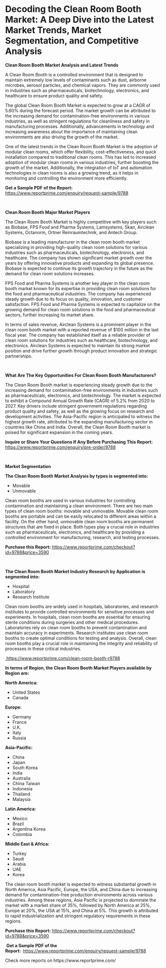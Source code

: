 <p><h1>Decoding the Clean Room Booth Market: A Deep Dive into the Latest Market Trends, Market Segmentation, and Competitive Analysis</h1></p><p><strong>Clean Room Booth Market Analysis and Latest Trends</strong></p>
<p><p>A Clean Room Booth is a controlled environment that is designed to maintain extremely low levels of contaminants such as dust, airborne microbes, aerosol particles, and chemical vapors. They are commonly used in industries such as pharmaceuticals, biotechnology, electronics, and healthcare to ensure product quality and safety.</p><p>The global Clean Room Booth Market is expected to grow at a CAGR of 5.60% during the forecast period. The market growth can be attributed to the increasing demand for contamination-free environments in various industries, as well as stringent regulations for cleanliness and safety in manufacturing processes. Additionally, advancements in technology and increasing awareness about the importance of maintaining clean environments are also driving the growth of the market.</p><p>One of the latest trends in the Clean Room Booth Market is the adoption of modular clean rooms, which offer flexibility, cost-effectiveness, and quick installation compared to traditional clean rooms. This has led to increased adoption of modular clean rooms in various industries, further boosting the growth of the market. Additionally, the integration of IoT and automation technologies in clean rooms is also a growing trend, as it helps in monitoring and controlling the environment more efficiently.</p></p>
<p><strong>Get a Sample PDF of the Report:&nbsp;</strong> <a href="https://www.reportprime.com/enquiry/request-sample/9788">https://www.reportprime.com/enquiry/request-sample/9788</a></p>
<p>&nbsp;</p>
<p><strong>Clean Room Booth Major Market Players</strong></p>
<p><p>The Clean Room Booth Market is highly competitive with key players such as Biobase, FPS Food and Pharma Systems, Lamsystems, Skan, Airclean Systems, Octanorm, Ortner Reinraumtechnik, and Antech Group.</p><p>Biobase is a leading manufacturer in the clean room booth market specializing in providing high-quality clean room solutions for various industries such as pharmaceuticals, biotechnology, electronics, and healthcare. The company has shown significant market growth over the years by offering innovative products and expanding its global presence. Biobase is expected to continue its growth trajectory in the future as the demand for clean room solutions increases.</p><p>FPS Food and Pharma Systems is another key player in the clean room booth market known for its expertise in providing clean room solutions for the food and pharmaceutical industries. The company has experienced steady growth due to its focus on quality, innovation, and customer satisfaction. FPS Food and Pharma Systems is expected to capitalize on the growing demand for clean room solutions in the food and pharmaceutical sectors, further increasing its market share.</p><p>In terms of sales revenue, Airclean Systems is a prominent player in the clean room booth market with a reported revenue of $100 million in the last fiscal year. The company has established itself as a reliable provider of clean room solutions for industries such as healthcare, biotechnology, and electronics. Airclean Systems is expected to maintain its strong market position and drive further growth through product innovation and strategic partnerships.</p></p>
<p>&nbsp;</p>
<p><strong>What Are The Key Opportunities For Clean Room Booth Manufacturers?</strong></p>
<p><p>The Clean Room Booth market is experiencing steady growth due to the increasing demand for contamination-free environments in industries such as pharmaceuticals, electronics, and biotechnology. The market is expected to exhibit a Compound Annual Growth Rate (CAGR) of 5.2% from 2020 to 2027. Key drivers include stringent government regulations regarding product quality and safety, as well as the growing focus on research and development activities. The Asia-Pacific region is anticipated to witness the highest growth rate, attributed to the expanding manufacturing sector in countries like China and India. Overall, the Clean Room Booth market is poised for significant expansion in the coming years.</p></p>
<p><strong>Inquire or Share Your Questions If Any Before Purchasing This Report:</strong> <a href="https://www.reportprime.com/enquiry/pre-order/9788">https://www.reportprime.com/enquiry/pre-order/9788</a></p>
<p>&nbsp;</p>
<p><strong>Market Segmentation</strong></p>
<p><strong>The Clean Room Booth Market Analysis by types is segmented into:</strong></p>
<p><ul><li>Movable</li><li>Unmovable</li></ul></p>
<p><p>Clean room booths are used in various industries for controlling contamination and maintaining a clean environment. There are two main types of clean room booths: movable and unmovable. Movable clean room booths are portable and can be easily relocated to different areas within a facility. On the other hand, unmovable clean room booths are permanent structures that are fixed in place. Both types play a crucial role in industries such as pharmaceuticals, electronics, and healthcare by providing a controlled environment for manufacturing, research, and testing processes.</p></p>
<p><strong>Purchase this Report:&nbsp;</strong><a href="https://www.reportprime.com/checkout?id=9788&price=3590">https://www.reportprime.com/checkout?id=9788&price=3590</a></p>
<p>&nbsp;</p>
<p><strong>The Clean Room Booth Market Industry Research by Application is segmented into:</strong></p>
<p><ul><li>Hospital</li><li>Laboratory</li><li>Research Institute</li></ul></p>
<p><p>Clean room booths are widely used in hospitals, laboratories, and research institutes to provide controlled environments for sensitive processes and experiments. In hospitals, clean room booths are essential for ensuring sterile conditions during surgeries and other medical procedures. Laboratories rely on clean room booths to prevent contamination and maintain accuracy in experiments. Research institutes use clean room booths to create optimal conditions for testing and analysis. Overall, clean room booths play a crucial role in maintaining the integrity and reliability of processes in these critical industries.</p></p>
<p><a href="https://www.reportprime.com/clean-room-booth-r9788">&nbsp;https://www.reportprime.com/clean-room-booth-r9788</a></p>
<p><strong>In terms of Region, the Clean Room Booth Market Players available by Region are:</strong></p>
<p>
    <p> <strong> North America: </strong>
        <ul>
            <li>United States</li>
            <li>Canada</li>
        </ul>
        </p> 
    <p> <strong> Europe: </strong>
        <ul>
            <li>Germany</li>
            <li>France</li>
            <li>U.K.</li>
            <li>Italy</li>
            <li>Russia</li>
        </ul>
        </p> 
    <p> <strong> Asia-Pacific: </strong>
        <ul>
            <li>China</li>
            <li>Japan</li>
            <li>South Korea</li>
            <li>India</li>
            <li>Australia</li>
            <li>China Taiwan</li>
            <li>Indonesia</li>
            <li>Thailand</li>
            <li>Malaysia</li>
        </ul>
        </p> 
    <p> <strong> Latin America: </strong>
        <ul>
            <li>Mexico</li>
            <li>Brazil</li>
            <li>Argentina Korea</li>
            <li>Colombia</li>
        </ul>
        </p> 
    <p> <strong> Middle East & Africa: </strong>
        <ul>
            <li>Turkey</li>
            <li>Saudi</li>
            <li>Arabia</li>
            <li>UAE</li>
            <li>Korea</li>
        </ul>
    </p>
    </p>
<p><p>The clean room booth market is expected to witness substantial growth in North America, Asia Pacific, Europe, the USA, and China due to increasing demand for contamination-free production environments across various industries. Among these regions, Asia Pacific is projected to dominate the market with a market share of 35%, followed by North America at 25%, Europe at 20%, the USA at 15%, and China at 5%. This growth is attributed to rapid industrialization and stringent regulatory requirements in these regions.</p></p>
<p><strong>Purchase this Report: </strong><a href="https://www.reportprime.com/checkout?id=9788&price=3590">https://www.reportprime.com/checkout?id=9788&price=3590</a></p>
<p>&nbsp;<strong>Get a Sample PDF of the Report:&nbsp;&nbsp;</strong><a href="https://www.reportprime.com/enquiry/request-sample/9788">https://www.reportprime.com/enquiry/request-sample/9788</a></p>
<p><strong></strong></p>
<p>Check more reports on https://www.reportprime.com/</p>